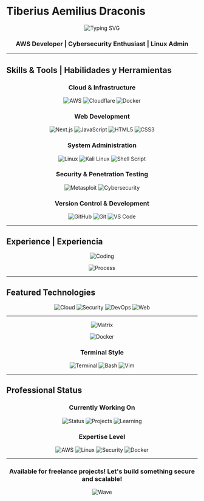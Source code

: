﻿#  Tiberius Aemilius Draconis

<div align="center">
  
  ![Typing SVG](https://readme-typing-svg.herokuapp.com?font=Fira+Code&size=30&duration=3000&pause=1000&color=00D9FF&center=true&vCenter=true&width=600&lines=Full+Stack+Developer;Cloud+%26+Security+Specialist;Server+Administrator;Freelancer)
  
  ###  AWS Developer |  Cybersecurity Enthusiast |  Linux Admin
  
</div>

---

##  Skills & Tools | Habilidades y Herramientas

<div align="center">

###  Cloud & Infrastructure
![AWS](https://img.shields.io/badge/AWS-FF9900?style=for-the-badge&logo=amazon-aws&logoColor=white)
![Cloudflare](https://img.shields.io/badge/Cloudflare-F38020?style=for-the-badge&logo=cloudflare&logoColor=white)
![Docker](https://img.shields.io/badge/Docker-2496ED?style=for-the-badge&logo=docker&logoColor=white)

###  Web Development
![Next.js](https://img.shields.io/badge/Next.js-000000?style=for-the-badge&logo=next.js&logoColor=white)
![JavaScript](https://img.shields.io/badge/JavaScript-F7DF1E?style=for-the-badge&logo=javascript&logoColor=black)
![HTML5](https://img.shields.io/badge/HTML5-E34F26?style=for-the-badge&logo=html5&logoColor=white)
![CSS3](https://img.shields.io/badge/CSS3-1572B6?style=for-the-badge&logo=css3&logoColor=white)

###  System Administration
![Linux](https://img.shields.io/badge/Linux-FCC624?style=for-the-badge&logo=linux&logoColor=black)
![Kali Linux](https://img.shields.io/badge/Kali_Linux-557C94?style=for-the-badge&logo=kali-linux&logoColor=white)
![Shell Script](https://img.shields.io/badge/Shell_Script-121011?style=for-the-badge&logo=gnu-bash&logoColor=white)

###  Security & Penetration Testing
![Metasploit](https://img.shields.io/badge/Metasploit-ED1C24?style=for-the-badge&logo=metasploit&logoColor=white)
![Cybersecurity](https://img.shields.io/badge/Cybersecurity-000000?style=for-the-badge&logo=hack-the-box&logoColor=white)

###  Version Control & Development
![GitHub](https://img.shields.io/badge/GitHub-181717?style=for-the-badge&logo=github&logoColor=white)
![Git](https://img.shields.io/badge/Git-F05032?style=for-the-badge&logo=git&logoColor=white)
![VS Code](https://img.shields.io/badge/VS_Code-007ACC?style=for-the-badge&logo=visual-studio-code&logoColor=white)

</div>

---

##  Experience | Experiencia

<div align="center">
  
  ![Coding](https://readme-typing-svg.herokuapp.com?font=Courier&size=14&duration=2000&pause=800&color=FF6B35&center=true&vCenter=true&multiline=true&width=500&height=120&lines=+%F0%9F%92%BB+Developing+scalable+web+applications...;+%E2%98%81%EF%B8%8F+Managing+AWS+cloud+infrastructure...;+%F0%9F%94%90+Securing+systems+and+networks...;+%F0%9F%90%A7+Administering+Linux+servers...;+%F0%9F%93%A6+Deploying+with+Docker+containers...)

</div>

<div align="center">
  
  ![Process](https://readme-typing-svg.herokuapp.com?font=Fira+Code&size=12&duration=1500&pause=500&color=00D4AA&center=true&vCenter=true&multiline=true&width=400&height=100&lines=+%F0%9F%94%84+Analyzing+requirements...;+%E2%9A%A1+Building+solutions...;+%F0%9F%A7%AA+Testing+%26+debugging...;+%F0%9F%9A%80+Deploying+to+production...;+%F0%9F%94%A7+Monitoring+%26+optimizing...)
  
</div>

---

##  Featured Technologies

<div align="center">
  
  ![Cloud](https://img.shields.io/badge/Cloud-Computing-blue?style=flat-square&logo=amazon-aws)
  ![Security](https://img.shields.io/badge/Cyber-Security-red?style=flat-square&logo=hack-the-box)
  ![DevOps](https://img.shields.io/badge/Dev-Ops-green?style=flat-square&logo=docker)
  ![Web](https://img.shields.io/badge/Web-Development-yellow?style=flat-square&logo=javascript)
  
</div>

---

<div align="center">
  
  ![Matrix](https://readme-typing-svg.herokuapp.com?font=Courier&size=16&duration=1000&pause=500&color=00FF00&background=000000&center=true&vCenter=true&multiline=true&width=600&height=150&lines=root%40kali%3A~%23+nmap+-sV+target.com;Starting+Nmap+scan...;Host+is+up+(0.043s+latency);PORT++++STATE+SERVICE+VERSION;22%2Ftcp++open++ssh++++OpenSSH+8.2;80%2Ftcp++open++http+++nginx+1.18;443%2Ftcp+open++https++nginx+1.18;Scan+complete!+%F0%9F%94%90)
  
</div>

<div align="center">
  
  ![Docker](https://readme-typing-svg.herokuapp.com?font=Courier&size=14&duration=1800&pause=600&color=2496ED&center=true&vCenter=true&multiline=true&width=500&height=100&lines=%24+docker+build+-t+myapp+.;Successfully+built+image+myapp;%24+docker+run+-p+3000%3A3000+myapp;%F0%9F%90%B3+Container+running+on+port+3000)
  
</div>

<div align="center">
  
  ###  Terminal Style
  ![Terminal](https://img.shields.io/badge/Terminal-Mastery-black?style=for-the-badge&logo=gnome-terminal&logoColor=white)
  ![Bash](https://img.shields.io/badge/Bash-Scripting-4EAA25?style=for-the-badge&logo=gnu-bash&logoColor=white)
  ![Vim](https://img.shields.io/badge/VIM-%2311AB00.svg?style=for-the-badge&logo=vim&logoColor=white)
  
</div>

---

##  Professional Status

<div align="center">

###  Currently Working On
![Status](https://img.shields.io/badge/Status-Available_for_Freelance-brightgreen?style=for-the-badge)
![Projects](https://img.shields.io/badge/Focus-Cloud_Security-blue?style=for-the-badge)
![Learning](https://img.shields.io/badge/Learning-Advanced_AWS-orange?style=for-the-badge)

###  Expertise Level
![AWS](https://img.shields.io/badge/AWS-Intermediate-FF9900?style=for-the-badge)
![Linux](https://img.shields.io/badge/Linux-Advanced-FCC624?style=for-the-badge)
![Security](https://img.shields.io/badge/Security-Intermediate-red?style=for-the-badge)
![Docker](https://img.shields.io/badge/Docker-Intermediate-2496ED?style=for-the-badge)

</div>

---

<div align="center">
  
  ###  Available for freelance projects! Let's build something secure and scalable! 
  
  ![Wave](https://capsule-render.vercel.app/api?type=waving&color=gradient&height=100&section=footer)
  
</div>
